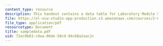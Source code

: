 ```yaml
---
content_type: resource
description: This handout contains a data table for Laboratory Module 5.
file: https://ol-ocw-studio-app-production.s3.amazonaws.com/courses/2-002-mechanics-and-materials-ii-spring-2004/72ec0b83c9aa06de58cd94c68a2aac2c_sampledata.pdf
file_type: application/pdf
resourcetype: Document
title: sampledata.pdf
uid: 72ec0b83-c9aa-06de-58cd-94c68a2aac2c
---
```


